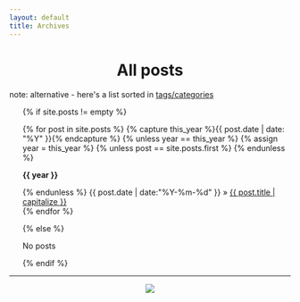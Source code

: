 ```yaml
---
layout: default
title: Archives
---
```




<div class="listing">

<center>
<h1>All posts</h1>
</center>

<p>note: alternative - here's a list sorted in <a href="{{ "/tags" | prepend: site.url }}">tags/categories</a></p>

<ul class="tags-box">

{% if site.posts != empty %}

{% for post in site.posts %}
{% capture this_year %}{{ post.date | date: "%Y" }}{% endcapture %}
{% unless year == this_year %}
{% assign year = this_year %}
{% unless post == site.posts.first %}
{% endunless %}
<p><strong>{{ year }}</strong></p>
{% endunless %}
<time datetime="{{ post.date | date:"%Y-%m-%d" }}">
{{ post.date | date:"%Y-%m-%d" }}
</time>
&raquo; <a href="{{ site.baseurl }}{{ post.url }}">{{ post.title | capitalize }}</a><br />
{% endfor %}

{% else %}

<span>No posts</span>

{% endif %}

</ul>
</div>
<hr/>
<div style="display: flex; justify-content: center;">
  <img src="http://johnamata.com/assets/transparent-sign.png"> 
</div>
